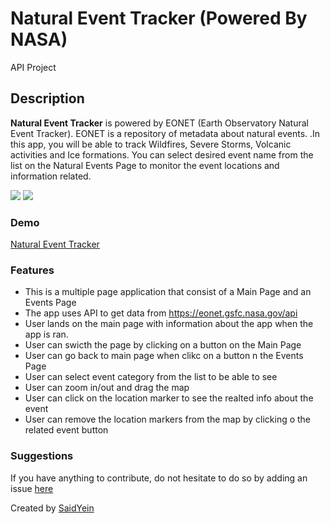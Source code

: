 # Natural Event Tracker (Powered By NASA)

API Project

## Description

<p><strong>Natural Event Tracker</strong> is powered by EONET (Earth Observatory Natural Event Tracker). EONET is a repository of metadata about natural events. .In this app, you will be able to track Wildfires, Severe Storms, Volcanic activities and Ice formations. You can select desired event name from the list on the Natural Events Page to monitor the event locations and information related.</p>

<image src="./public/mainPage.png"></image>
<image src="./public/eventMap.png"></image>

### Demo

<a href= "https://saidyein.github.io/NaturalEventTracker-API-"> Natural Event Tracker </a>

### Features

- This is a multiple page application that consist of a Main Page and an Events Page
- The app uses API to get data from <a href="<<<<<<<<https://eonet.gsfc.nasa.gov/api>>>>>>>>/v2.1">https://eonet.gsfc.nasa.gov/api</a>
- User lands on the main page with information about the app when the app is ran.
- User can swicth the page by clicking on a button on the Main Page
- User can go back to main page when clikc on a button n the Events Page
- User can select event category from the list to be able to see
- User can zoom in/out and drag the map
- User can click on the location marker to see the realted info about the event
- User can remove the location markers from the map by clicking o the related event button

### Suggestions

<p>If you have anything to contribute, do not hesitate to do so by adding an issue <a href="https://github.com/SaidYein/NaturalEventTracker-API-/issues">here</a></p>

<footer> Created by <a href="https://github.com/SaidYein">SaidYein</a></footer>
